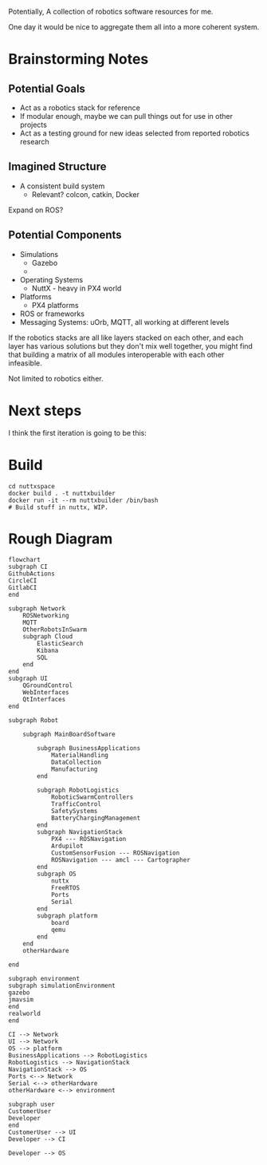 
Potentially,
A collection of robotics software resources for me.

One day it would be nice to aggregate them all into a more coherent system.


# Brainstorming Notes

## Potential Goals
* Act as a robotics stack for reference
* If modular enough, maybe we can pull things out for use in other projects 
* Act as a testing ground for new ideas selected from reported robotics research

## Imagined Structure
* A consistent build system 
    * Relevant? colcon, catkin, Docker

Expand on ROS?


## Potential Components
* Simulations
    * Gazebo 
    * 
* Operating Systems
    * NuttX - heavy in PX4 world
* Platforms 
    * PX4 platforms
* ROS or frameworks
* Messaging Systems: uOrb, MQTT, all working at different levels


If the robotics stacks are all like layers stacked on each other, and each layer has 
various solutions but they don't mix well together, you might find that 
building a matrix of all modules interoperable with each other infeasible. 

Not limited to robotics either.

#  Next steps 

I think the first iteration is going to be this:


# Build 

```
cd nuttxspace 
docker build . -t nuttxbuilder
docker run -it --rm nuttxbuilder /bin/bash 
# Build stuff in nuttx, WIP.
```



# Rough Diagram 

``` 
flowchart
subgraph CI
GithubActions 
CircleCI 
GitlabCI 
end 

subgraph Network
    ROSNetworking
    MQTT
    OtherRobotsInSwarm
    subgraph Cloud
        ElasticSearch
        Kibana 
        SQL
    end
end
subgraph UI
    QGroundControl 
    WebInterfaces 
    QtInterfaces 
end 

subgraph Robot

    subgraph MainBoardSoftware

        subgraph BusinessApplications
            MaterialHandling
            DataCollection
            Manufacturing
        end

        subgraph RobotLogistics
            RoboticSwarmControllers 
            TrafficControl
            SafetySystems
            BatteryChargingManagement
        end 
        subgraph NavigationStack
            PX4 --- ROSNavigation
            Ardupilot
            CustomSensorFusion --- ROSNavigation
            ROSNavigation --- amcl --- Cartographer
        end
        subgraph OS
            nuttx 
            FreeRTOS 
            Ports
            Serial
        end
        subgraph platform
            board 
            qemu
        end 
    end 
    otherHardware

end

subgraph environment
subgraph simulationEnvironment
gazebo
jmavsim
end
realworld
end 

CI --> Network
UI --> Network
OS --> platform 
BusinessApplications --> RobotLogistics
RobotLogistics --> NavigationStack
NavigationStack --> OS 
Ports <--> Network
Serial <--> otherHardware
otherHardware <--> environment

subgraph user
CustomerUser
Developer
end 
CustomerUser --> UI
Developer --> CI 

Developer --> OS
```
